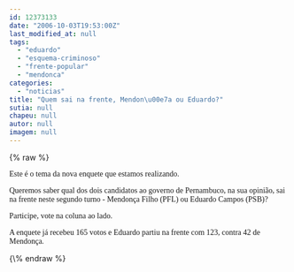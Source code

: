 ```yaml
---
id: 12373133
date: "2006-10-03T19:53:00Z"
last_modified_at: null
tags:
  - "eduardo"
  - "esquema-criminoso"
  - "frente-popular"
  - "mendonca"
categories:
  - "noticias"
title: "Quem sai na frente, Mendon\u00e7a ou Eduardo?"
sutia: null
chapeu: null
autor: null
imagem: null
---
```

{\% raw %}
<p><P><FONT face=Verdana>Este é o tema da nova enquete que estamos realizando.</FONT></P></p>
<p><P><FONT face=Verdana>Queremos saber qual dos dois candidatos ao governo de Pernambuco, na sua opinião, sai na frente neste segundo turno - Mendonça Filho (PFL) ou Eduardo Campos (PSB)?</FONT></P></p>
<p><P><FONT face=Verdana>Participe, vote na coluna ao lado.</FONT></P></p>
<p><P><FONT face=Verdana>A enquete já recebeu 165 votos e Eduardo partiu na frente com 123, contra 42 de Mendonça.</FONT></P> </p>
{\% endraw %}